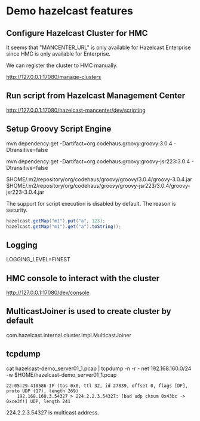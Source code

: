 # Demo hazelcast features

## Configure Hazelcast Cluster for HMC

It seems that "MANCENTER_URL" is only available for Hazelcast Enterprise since HMC is only available for Enterprise.

We can register the cluster to HMC manually.

http://127.0.0.1:17080/manage-clusters

## Run script from Hazelcast Management Center

http://127.0.0.1:17080/hazelcast-mancenter/dev/scripting

## Setup Groovy Script Engine


mvn dependency:get -Dartifact=org.codehaus.groovy:groovy:3.0.4 -Dtransitive=false

mvn dependency:get -Dartifact=org.codehaus.groovy:groovy-jsr223:3.0.4 -Dtransitive=false

$HOME/.m2/repository/org/codehaus/groovy/groovy/3.0.4/groovy-3.0.4.jar
$HOME/.m2/repository/org/codehaus/groovy/groovy-jsr223/3.0.4/groovy-jsr223-3.0.4.jar

The support for script execution is disabled by default. The reason is security.

```Groovy
hazelcast.getMap("m1").put("a", 123);
hazelcast.getMap("m1").get("a").toString();
```

## Logging

LOGGING_LEVEL=FINEST

## HMC console to interact with the cluster

http://127.0.0.1:17080/dev/console

## MulticastJoiner is used to create cluster by default

com.hazelcast.internal.cluster.impl.MulticastJoiner

## tcpdump

cat hazelcast-demo_server01_1.pcap | tcpdump -n -r - net 192.168.160.0/24 -w $HOME/hazelcast-demo_server01_1.pcap

```pcap
22:05:29.410586 IP (tos 0x0, ttl 32, id 27839, offset 0, flags [DF], proto UDP (17), length 269)
    192.168.160.3.54327 > 224.2.2.3.54327: [bad udp cksum 0x43bc -> 0xce3f!] UDP, length 241
```

224.2.2.3.54327 is multicast address.
